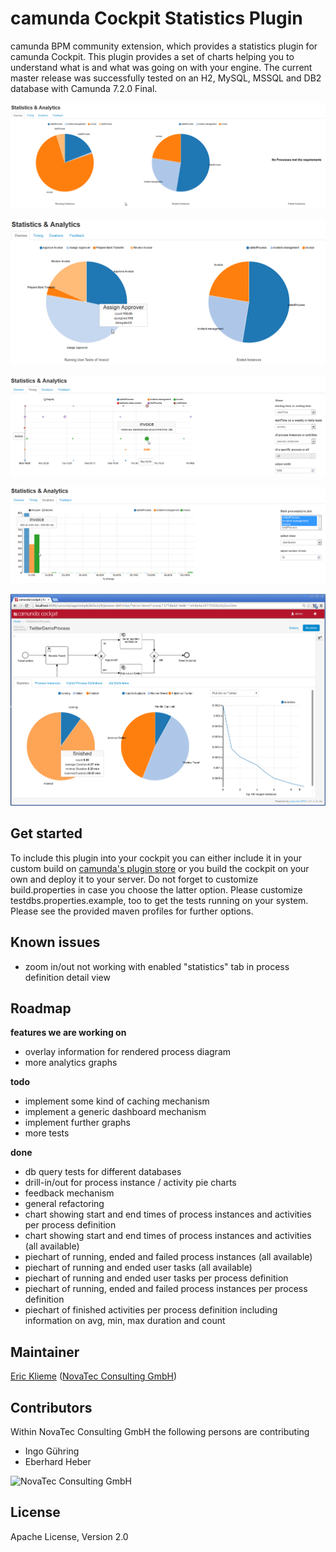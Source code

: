 camunda Cockpit Statistics Plugin
=================================

camunda BPM community extension, which provides a statistics plugin for camunda Cockpit.
This plugin provides a set of charts helping you to understand what is and what was going on with your engine.
The current master release was successfully tested on an H2, MySQL, MSSQL and DB2 database with Camunda 7.2.0 Final.

![Screenshot: Process Instances](screenshot-process-instances.png)

![Screenshot: User Tasks](screenshot-user-tasks.png)

![Screenshot: Timing](screenshot-timing.png)

![Screenshot: Analytics](screenshot-analytics.png)

![Screenshot: Process Definition](screenshot-process-definition.png)

## Get started

To include this plugin into your cockpit you can either include it in your custom build on [camunda's plugin store](http://camunda.org/plugins/) or you build the cockpit on your own and deploy it to your server.
Do not forget to customize build.properties in case you choose the latter option. Please customize testdbs.properties.example, too to get the tests running on your system. Please see the provided maven profiles for further options.

## Known issues

- zoom in/out not working with enabled "statistics" tab in process definition detail view
## Roadmap

**features we are working on**

- overlay information for rendered process diagram
- more analytics graphs

**todo**

- implement some kind of caching mechanism
- implement a generic dashboard mechanism
- implement further graphs
- more tests

**done**

- db query tests for different databases
- drill-in/out for process instance / activity pie charts
- feedback mechanism
- general refactoring
- chart showing start and end times of process instances and activities per process definition
- chart showing start and end times of process instances and activities (all available)
- piechart of running, ended and failed process instances (all available)
- piechart of running and ended user tasks (all available)
- piechart of running and ended user tasks per process definition
- piechart of running, ended and failed process instances per process definition
- piechart of finished activities per process definition including information on avg, min, max duration and count


## Maintainer

[Eric Klieme](https://github.com/eklieme) ([NovaTec Consulting GmbH](http://www.novatec-gmbh.de/))

## Contributors

Within NovaTec Consulting GmbH the following persons are contributing

- Ingo G&uuml;hring
- Eberhard Heber


![NovaTec Consulting GmbH](http://www.novatec-gmbh.de/fileadmin/styles/novatec_v5.5/images/header-logo.jpg)

## License

Apache License, Version 2.0
